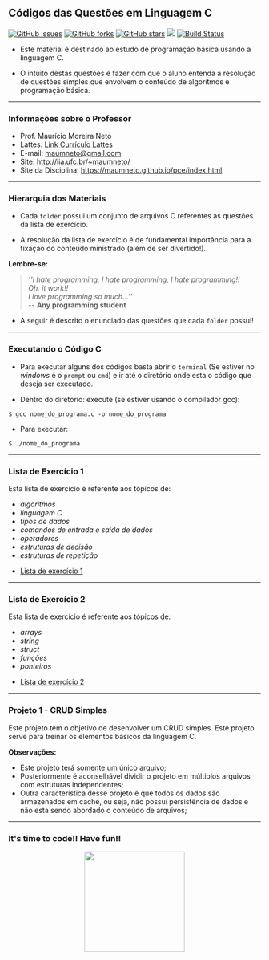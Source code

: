<!-- background: #ffffff -->
## <b>Códigos das Questões em Linguagem C </b>

[![GitHub issues](https://img.shields.io/github/issues/maumneto/programas-c)](https://github.com/maumneto/programas-c/issues)
[![GitHub forks](https://img.shields.io/github/forks/maumneto/programas-c)](https://github.com/maumneto/programas-c/network)
[![GitHub stars](https://img.shields.io/github/stars/maumneto/programas-c)](https://github.com/maumneto/programas-c/stargazers)
<img src="https://img.shields.io/badge/version-v1.0.2-orange">
[![Build Status](https://travis-ci.com/maumneto/programas-c.svg?branch=master)](https://travis-ci.com/maumneto/programas-c)

- Este material é destinado ao estudo de programação básica usando a linguagem C. 

- O intuito destas questões é fazer com que o aluno entenda a resolução de questões simples que envolvem o conteúdo de algoritmos e programação básica.

----
### <b>Informações sobre o Professor </b>
- Prof. Maurício Moreira Neto
- Lattes: [Link Currículo Lattes](http://lattes.cnpq.br/7534400645876830)
- E-mail: <maumneto@gmail.com>
- Site: <http://lia.ufc.br/~maumneto/>
- Site da Disciplina: <https://maumneto.github.io/pce/index.html>

----

### <b>Hierarquia dos Materiais </b>
- Cada `folder` possui um conjunto de arquivos C referentes as questões da lista de exercício.

- A resolução da lista de exercício é de fundamental importância para a fixação do conteúdo ministrado (além de ser divertido!). 

**Lembre-se:** 

><i>''I hate programming, I hate programming, I hate programming!!<br>
>Oh, it work!!<br>
>I love programming so much...''</i><br>
> -- **Any programming student**

- A seguir é descrito o enunciado das questões que cada `folder` possui!

----
### <b>Executando o Código C</b>
- Para executar alguns dos códigos basta abrir o `terminal` (Se estiver no *windows* é o `prompt` ou `cmd`) e ir até o diretório onde esta o código que deseja ser executado.

- Dentro do diretório: execute (se estiver usando o compilador gcc):
  
```console
$ gcc nome_do_programa.c -o nome_do_programa
```

- Para executar:
  
```console
$ ./nome_do_programa
```

----

### <b>Lista de Exercício 1</b>
Esta lista de exercício é referente aos tópicos de: 
* _algoritmos_ 
* _linguagem C_
* _tipos de dados_
* _comandos de entrada e saída de dados_
* _operadores_
* _estruturas de decisão_
* _estruturas de repetição_

- [Lista de exercício 1](markdown/lista-exercicio-1.md)

----
### <b>Lista de Exercício 2</b>
Esta lista de exercício é referente aos tópicos de: 
* _arrays_ 
* _string_
* _struct_
* _funções_
* _ponteiros_
  
- [Lista de exercício 2](markdown/lista-exercicio-2.md)

----

### <b>Projeto 1 - CRUD Simples</b>
  
Este projeto tem o objetivo de desenvolver um CRUD simples. Este projeto serve para treinar os elementos básicos da linguagem C.
  
  **Observações:**
  - Este projeto terá somente um único arquivo;
  - Posteriormente é aconselhável dividir o projeto em múltiplos arquivos com estruturas independentes;
  - Outra característica desse projeto é que todos os dados são armazenados em cache, ou seja, não possui persistência de dados e não esta sendo abordado o conteúdo de arquivos;

----

### **It's time to code!! Have fun!!** 
<center>
<img src="https://media.giphy.com/media/ZVik7pBtu9dNS/giphy.gif" width="200" height="200" center/>
</center>
